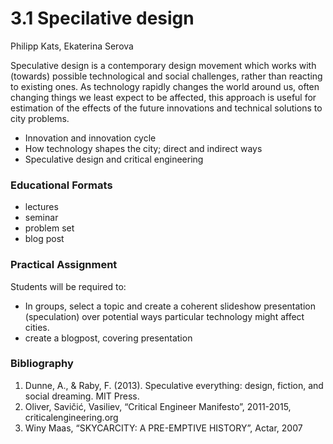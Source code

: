 # 3.1 Specilative design

Philipp Kats, Ekaterina Serova

Speculative design is a contemporary design movement which works with (towards) possible technological and social challenges, rather than reacting to existing ones. As technology rapidly changes the world around us, often changing things we least expect to be affected, this approach is useful for estimation of the effects of the future innovations and technical solutions to city problems.

- Innovation and innovation cycle 
- How technology shapes the city; direct and indirect ways 
- Speculative design and critical engineering 

### Educational Formats
- lectures 
- seminar 
- problem set 
- blog post 


### Practical Assignment
Students will be required to:
- In groups, select a topic and create a coherent slideshow presentation (speculation) over potential ways particular technology might affect cities.
- create a blogpost, covering presentation

### Bibliography

1.	Dunne, A., & Raby, F. (2013). Speculative everything: design, fiction, and social dreaming. MIT Press. 
2.	Oliver, Savičić, Vasiliev, “Critical Engineer Manifesto”, 2011-2015, criticalengineering.org 
3.	Winy Maas, “SKYCARCITY: A PRE-EMPTIVE HISTORY”, Actar, 2007 
